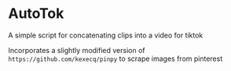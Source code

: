 # AutoTok

A simple script for concatenating clips into a video for tiktok

Incorporates a slightly modified version of `https://github.com/kexecq/pinpy` to scrape images from pinterest
